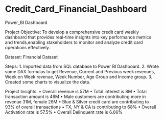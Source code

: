 # Credit_Card_Financial_Dashboard

Power_BI Dashboard

Project Objective: To develop a comprehensive credit card weekly dashboard that provides real-time insights into key performance metrics and trends,enabling stakeholders to monitor and analyze credit card operations effectively.

Dataset: Financial Dataset

Steps: 
       1. Imported data from SQL database to Power BI Dashboard.
       2. Wrote some DAX formulas to get Revenue, Current and Previous week revenues, Week on Week revenue, Week Number, Age Group and Income group.
       3. Created some charts to visualize the data.
       
Project Insights: 
       • Overall revenue is 57M
       • Total interest is 8M
       • Total transaction amount is 46M
       • Male customers are contributing more in revenue 31M, female 26M
       • Blue & Silver credit card are contributing to 93% of overall transactions
       • TX, NY & CA is contributing to 68%
       • Overall Activation rate is 57.5%
       • Overall Delinquent rate is 6.06%
